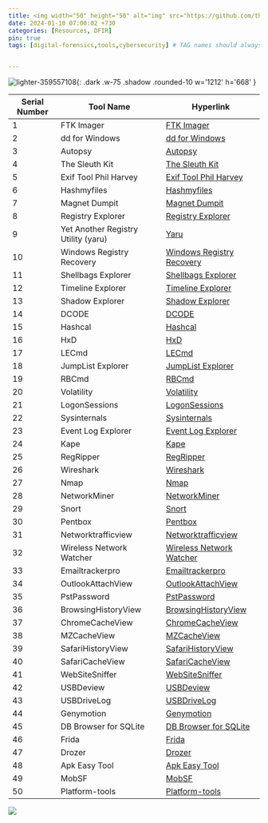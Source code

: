 ```yaml
---
title: <img width="50" height="50" alt="img" src="https://github.com/thelocalh0st/thelocalh0st.github.io/assets/95465072/33b960ca-0cdb-430f-a1fd-fdab01004109"> Digital Forensics Tools
date: 2024-01-10 07:00:02 +730
categories: [Resources, DFIR]
pin: true
tags: [digital-forensics,tools,cybersecurity] # TAG names should always be lowercase


---
```





<!-- <h1 style="color: cyan; text-align: center">100 Day's Of Cybersecurity - Day 10</h1> -->



![lighter-359557108](https://github.com/thelocalh0st/thelocalh0st.github.io/assets/95465072/b091ec49-2320-43bf-a21d-c544d5dcf0de){: .dark .w-75 .shadow .rounded-10 w='1212' h='668' }

| Serial Number | Tool Name                  | Hyperlink                                       |
| ------------- | -------------------------- | ----------------------------------------------- |
| 1 | FTK Imager | [FTK Imager](https://www.exterro.com/ftk%02imager) |
| 2             | dd for Windows             | [dd for Windows](http://www.chrysocome.net/dd)    |
| 3             | Autopsy                    | [Autopsy](https://www.autopsy.com/download)      |
| 4             | The Sleuth Kit             | [The Sleuth Kit](http://www.sleuthkit.org)        |
| 5             | Exif Tool Phil Harvey      | [Exif Tool Phil Harvey](https://exiftool.org/)   |
| 6             | Hashmyfiles                | [Hashmyfiles](https://www.nirsoft.net/utils/hash_my_files.html) |
| 7             | Magnet Dumpit              | [Magnet Dumpit](https://www.magnetforensics.com/resources/magnet-dumpit-for-windows/) |
| 8             | Registry Explorer           | [Registry Explorer](https://ericzimmerman.github.io/#!index.md) |
| 9             | Yet Another Registry Utility (yaru) | [Yaru](https://tzworks.com/prototype_page.php?proto_id=3) |
| 10            | Windows Registry Recovery   | [Windows Registry Recovery](https://www.mitec.cz/wrr.html) |
| 11            | Shellbags Explorer          | [Shellbags Explorer](https://ericzimmerman.github.io/#!index.md) |
| 12            | Timeline Explorer            | [Timeline Explorer](https://ericzimmerman.github.io/#!index.md) |
| 13            | Shadow Explorer             | [Shadow Explorer](https://shadowexplorer.com/downloads.html) |
| 14            | DCODE                       | [DCODE](https://www.digital-detective.net/dcode/) |
| 15            | Hashcal                     | [Hashcal](https://hashcalc.en.softonic.com/)     |
| 16            | HxD                         | [HxD](https://mh-nexus.de/en/hxd/)              |
| 17            | LECmd                       | [LECmd](https://ericzimmerman.github.io/#!index.md) |
| 18            | JumpList Explorer            | [JumpList Explorer](https://ericzimmerman.github.io/#!index.md) |
| 19            | RBCmd                       | [RBCmd](https://ericzimmerman.github.io/#!index.md) |
| 20            | Volatility                  | [Volatility](https://www.volatilityfoundation.org/releases) |
| 21            | LogonSessions               | [LogonSessions](https://learn.microsoft.com/en-us/sysinternals/downloads/logonsessions) |
| 22            | Sysinternals                | [Sysinternals](https://learn.microsoft.com/en-us/sysinternals/downloads/) |
| 23            | Event Log Explorer          | [Event Log Explorer](https://www.eventlogxp.com/) |
| 24            | Kape                        | [Kape](https://www.kroll.com/en/services/cyber-risk/incident-response-litigation-support/kroll-artifact-parser-extractor-kape) |
| 25            | RegRipper                  | [RegRipper](https://github.com/keydet89/RegRipper3.0) |
| 26            | Wireshark                   | [Wireshark](https://www.wireshark.org/)         |
| 27            | Nmap                        | [Nmap](https://nmap.org/)                       |
| 28            | NetworkMiner                | [NetworkMiner](https://www.netresec.com/?page=NetworkMiner) |
| 29            | Snort                       | [Snort](https://www.snort.org/)                  |
| 30            | Pentbox                    | [Pentbox](https://github.com/technicaldada/pentbox) |
| 31            | Networktrafficview           | [Networktrafficview](http://www.nirsoft.net/utils/network_traffic_view.html) |
| 32            | Wireless Network Watcher    | [Wireless Network Watcher](http://www.nirsoft.net/utils/wireless_network_watcher.html) |
| 33            | Emailtrackerpro             | [Emailtrackerpro](https://www.emailtrackerpro.com)                |
| 34            | OutlookAttachView           | [OutlookAttachView](http://www.nirsoft.net/utils/outlook_attachment.html) |
| 35            | PstPassword                 | [PstPassword](http://www.nirsoft.net/utils/pst_password.html) |
| 36            | BrowsingHistoryView         | [BrowsingHistoryView](http://www.nirsoft.net/utils/browsing_history_view.html) |
| 37            | ChromeCacheView             | [ChromeCacheView](http://www.nirsoft.net/utils/chrome_cache_view.html) |
| 38            | MZCacheView                 | [MZCacheView](http://www.nirsoft.net/utils/mz_cache_view.html) |
| 39            | SafariHistoryView           | [SafariHistoryView](http://www.nirsoft.net/utils/safari_history_view.html) |
| 40            | SafariCacheView             | [SafariCacheView](http://www.nirsoft.net/utils/safari_cache_view.html) |
| 41            | WebSiteSniffer              | [WebSiteSniffer](http://www.nirsoft.net/utils/website_sniffer.html) |
| 42            | USBDeview                   | [USBDeview](http://www.nirsoft.net/utils/usb_devices_view.html) |
| 43            | USBDriveLog                 | [USBDriveLog](http://www.nirsoft.net/utils/usb_drive_log.html) |
| 44            | Genymotion                  | [Genymotion](https://www.genymotion.com/download/) |
| 45            | DB Browser for SQLite       | [DB Browser for SQLite](https://sqlitebrowser.org/dl/) |
| 46            | Frida                       | [Frida](https://github.com/frida/frida)        |
| 47            | Drozer                      | [Drozer](https://labs.withsecure.com/tools/drozer) |
| 48            | Apk Easy Tool               | [Apk Easy Tool](https://apk-easy-tool.en.lo4d.com/windows) |
| 49            | MobSF                       | [MobSF](https://mobsf.github.io/docs/#/mobsf_docker) |
| 50            | Platform-tools               | [Platform-tools](https://developer.android.com/tools/releases/platform-tools) |


![](https://media.giphy.com/media/DAtJCG1t3im1G/giphy.gif)
